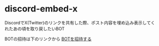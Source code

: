 # discord-embed-x
DiscordでX(Twitter)のリンクを共有した際、ポスト内容を埋め込み表示してくれたあの頃を取り戻したいBOT

BOTの招待は下のリンクから
[BOTを招待する](https://discord.com/api/oauth2/authorize?client_id=1187711831817605120&permissions=412317240384&scope=bot)